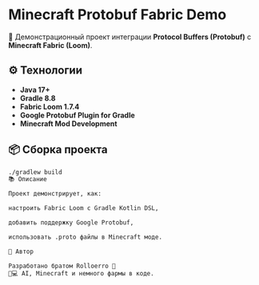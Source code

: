 # Minecraft Protobuf Fabric Demo

🧩 Демонстрационный проект интеграции **Protocol Buffers (Protobuf)** с **Minecraft Fabric (Loom)**.

## ⚙️ Технологии

- **Java 17+**
- **Gradle 8.8**
- **Fabric Loom 1.7.4**
- **Google Protobuf Plugin for Gradle**
- **Minecraft Mod Development**

## 📦 Сборка проекта

```bash
./gradlew build
📚 Описание

Проект демонстрирует, как:

настроить Fabric Loom с Gradle Kotlin DSL,

добавить поддержку Google Protobuf,

использовать .proto файлы в Minecraft моде.

🧠 Автор

Разработано братом Rolloerro 👊
💊💻 AI, Minecraft и немного фармы в коде.



